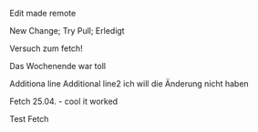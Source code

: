 
Edit made remote

New Change; Try Pull; Erledigt

Versuch zum fetch!

Das Wochenende war toll

Additiona line
Additional line2
ich will die Änderung nicht haben

Fetch 25.04. - cool it worked

Test Fetch
